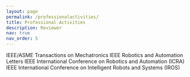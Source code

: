 ```yaml
---
layout: page
permalink: /professionalactivities/
title: Professional Activities
description: Reviewer
nav: true
nav_order: 5
---
```


IEEE/ASME Transactions on Mechatronics
IEEE Robotics and Automation Letters
IEEE International Conference on Robotics and Automation (ICRA)
IEEE International Conference on Intelligent Robots and Systems (IROS)
